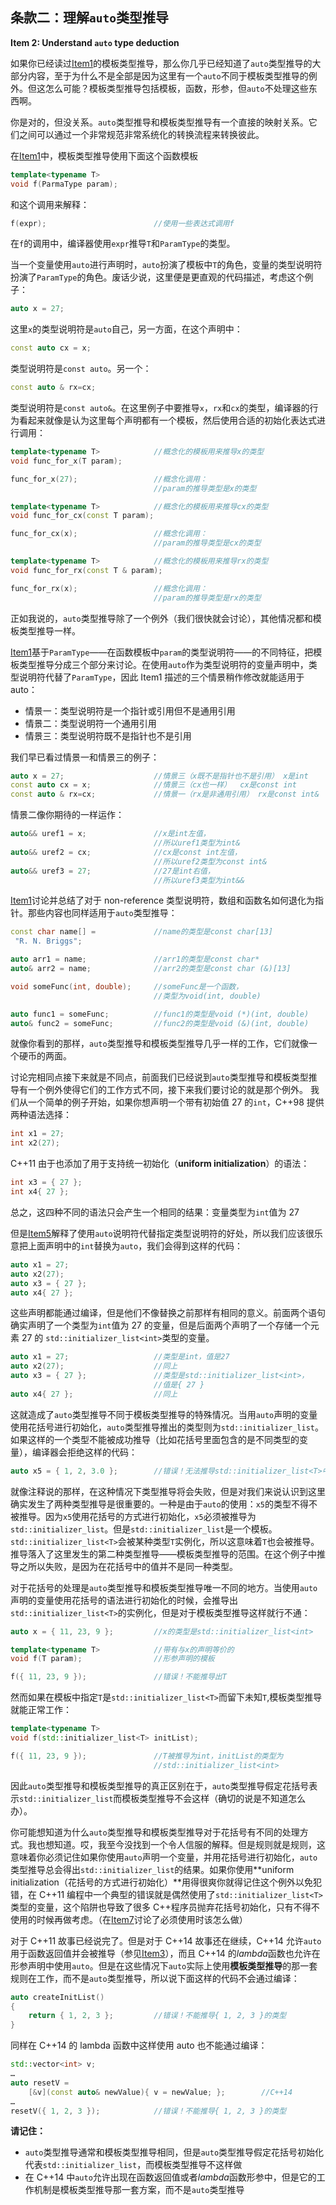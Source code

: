 ## 条款二：理解`auto`类型推导

**Item 2: Understand `auto` type deduction**

如果你已经读过[Item1](../1.DeducingTypes/item1.md)的模板类型推导，那么你几乎已经知道了`auto`类型推导的大部分内容，至于为什么不是全部是因为这里有一个`auto`不同于模板类型推导的例外。但这怎么可能？模板类型推导包括模板，函数，形参，但`auto`不处理这些东西啊。

你是对的，但没关系。`auto`类型推导和模板类型推导有一个直接的映射关系。它们之间可以通过一个非常规范非常系统化的转换流程来转换彼此。

在[Item1](../1.DeducingTypes/item2.md)中，模板类型推导使用下面这个函数模板

```cpp
template<typename T>
void f(ParmaType param);
```

和这个调用来解释：

```cpp
f(expr);                        //使用一些表达式调用f
```

在`f`的调用中，编译器使用`expr`推导`T`和`ParamType`的类型。

当一个变量使用`auto`进行声明时，`auto`扮演了模板中`T`的角色，变量的类型说明符扮演了`ParamType`的角色。废话少说，这里便是更直观的代码描述，考虑这个例子：

```cpp
auto x = 27;
```

这里`x`的类型说明符是`auto`自己，另一方面，在这个声明中：

```cpp
const auto cx = x;
```

类型说明符是`const auto`。另一个：

```cpp
const auto & rx=cx;
```

类型说明符是`const auto&`。在这里例子中要推导`x`，`rx`和`cx`的类型，编译器的行为看起来就像是认为这里每个声明都有一个模板，然后使用合适的初始化表达式进行调用：

```cpp
template<typename T>            //概念化的模板用来推导x的类型
void func_for_x(T param);

func_for_x(27);                 //概念化调用：
                                //param的推导类型是x的类型

template<typename T>            //概念化的模板用来推导cx的类型
void func_for_cx(const T param);

func_for_cx(x);                 //概念化调用：
                                //param的推导类型是cx的类型

template<typename T>            //概念化的模板用来推导rx的类型
void func_for_rx(const T & param);

func_for_rx(x);                 //概念化调用：
                                //param的推导类型是rx的类型
```

正如我说的，`auto`类型推导除了一个例外（我们很快就会讨论），其他情况都和模板类型推导一样。

[Item1](../1.DeducingTypes/item1.md)基于`ParamType`——在函数模板中`param`的类型说明符——的不同特征，把模板类型推导分成三个部分来讨论。在使用`auto`作为类型说明符的变量声明中，类型说明符代替了`ParamType`，因此 Item1 描述的三个情景稍作修改就能适用于 auto：

- 情景一：类型说明符是一个指针或引用但不是通用引用
- 情景二：类型说明符一个通用引用
- 情景三：类型说明符既不是指针也不是引用

我们早已看过情景一和情景三的例子：

```cpp
auto x = 27;                    //情景三（x既不是指针也不是引用） x是int
const auto cx = x;              //情景三（cx也一样）  cx是const int
const auto & rx=cx;             //情景一（rx是非通用引用） rx是const int&
```

情景二像你期待的一样运作：

```cpp
auto&& uref1 = x;               //x是int左值，
                                //所以uref1类型为int&
auto&& uref2 = cx;              //cx是const int左值，
                                //所以uref2类型为const int&
auto&& uref3 = 27;              //27是int右值，
                                //所以uref3类型为int&&
```

[Item1](../1.DeducingTypes/item1.md)讨论并总结了对于 non-reference 类型说明符，数组和函数名如何退化为指针。那些内容也同样适用于`auto`类型推导：

```cpp
const char name[] =             //name的类型是const char[13]
 "R. N. Briggs";

auto arr1 = name;               //arr1的类型是const char*
auto& arr2 = name;              //arr2的类型是const char (&)[13]

void someFunc(int, double);     //someFunc是一个函数，
                                //类型为void(int, double)

auto func1 = someFunc;          //func1的类型是void (*)(int, double)
auto& func2 = someFunc;         //func2的类型是void (&)(int, double)
```

就像你看到的那样，`auto`类型推导和模板类型推导几乎一样的工作，它们就像一个硬币的两面。

讨论完相同点接下来就是不同点，前面我们已经说到`auto`类型推导和模板类型推导有一个例外使得它们的工作方式不同，接下来我们要讨论的就是那个例外。
我们从一个简单的例子开始，如果你想声明一个带有初始值 27 的`int`，C++98 提供两种语法选择：

```cpp
int x1 = 27;
int x2(27);
```

C++11 由于也添加了用于支持统一初始化（**uniform initialization**）的语法：

```cpp
int x3 = { 27 };
int x4{ 27 };
```

总之，这四种不同的语法只会产生一个相同的结果：变量类型为`int`值为 27

但是[Item5](../2.Auto/item5.md)解释了使用`auto`说明符代替指定类型说明符的好处，所以我们应该很乐意把上面声明中的`int`替换为`auto`，我们会得到这样的代码：

```cpp
auto x1 = 27;
auto x2(27);
auto x3 = { 27 };
auto x4{ 27 };
```

这些声明都能通过编译，但是他们不像替换之前那样有相同的意义。前面两个语句确实声明了一个类型为`int`值为 27 的变量，但是后面两个声明了一个存储一个元素 27 的 `std::initializer_list<int>`类型的变量。

```cpp
auto x1 = 27;                   //类型是int，值是27
auto x2(27);                    //同上
auto x3 = { 27 };               //类型是std::initializer_list<int>，
                                //值是{ 27 }
auto x4{ 27 };                  //同上
```

这就造成了`auto`类型推导不同于模板类型推导的特殊情况。当用`auto`声明的变量使用花括号进行初始化，`auto`类型推导推出的类型则为`std::initializer_list`。如果这样的一个类型不能被成功推导（比如花括号里面包含的是不同类型的变量），编译器会拒绝这样的代码：

```cpp
auto x5 = { 1, 2, 3.0 };        //错误！无法推导std::initializer_list<T>中的T
```

就像注释说的那样，在这种情况下类型推导将会失败，但是对我们来说认识到这里确实发生了两种类型推导是很重要的。一种是由于`auto`的使用：`x5`的类型不得不被推导。因为`x5`使用花括号的方式进行初始化，`x5`必须被推导为`std::initializer_list`。但是`std::initializer_list`是一个模板。`std::initializer_list<T>`会被某种类型`T`实例化，所以这意味着`T`也会被推导。 推导落入了这里发生的第二种类型推导——模板类型推导的范围。在这个例子中推导之所以失败，是因为在花括号中的值并不是同一种类型。

对于花括号的处理是`auto`类型推导和模板类型推导唯一不同的地方。当使用`auto`声明的变量使用花括号的语法进行初始化的时候，会推导出`std::initializer_list<T>`的实例化，但是对于模板类型推导这样就行不通：

```cpp
auto x = { 11, 23, 9 };         //x的类型是std::initializer_list<int>

template<typename T>            //带有与x的声明等价的
void f(T param);                //形参声明的模板

f({ 11, 23, 9 });               //错误！不能推导出T
```

然而如果在模板中指定`T`是`std::initializer_list<T>`而留下未知`T`,模板类型推导就能正常工作：

```cpp
template<typename T>
void f(std::initializer_list<T> initList);

f({ 11, 23, 9 });               //T被推导为int，initList的类型为
                                //std::initializer_list<int>
```

因此`auto`类型推导和模板类型推导的真正区别在于，`auto`类型推导假定花括号表示`std::initializer_list`而模板类型推导不会这样（确切的说是不知道怎么办）。

你可能想知道为什么`auto`类型推导和模板类型推导对于花括号有不同的处理方式。我也想知道。哎，我至今没找到一个令人信服的解释。但是规则就是规则，这意味着你必须记住如果你使用`auto`声明一个变量，并用花括号进行初始化，`auto`类型推导总会得出`std::initializer_list`的结果。如果你使用**uniform initialization（花括号的方式进行初始化）**用得很爽你就得记住这个例外以免犯错，在 C++11 编程中一个典型的错误就是偶然使用了`std::initializer_list<T>`类型的变量，这个陷阱也导致了很多 C++程序员抛弃花括号初始化，只有不得不使用的时候再做考虑。（在[Item7](../3.MovingToModernCpp/item7.md)讨论了必须使用时该怎么做）

对于 C++11 故事已经说完了。但是对于 C++14 故事还在继续，C++14 允许`auto`用于函数返回值并会被推导（参见[Item3](../1.DeducingTypes/item3.md)），而且 C++14 的*lambda*函数也允许在形参声明中使用`auto`。但是在这些情况下`auto`实际上使用**模板类型推导**的那一套规则在工作，而不是`auto`类型推导，所以说下面这样的代码不会通过编译：

```cpp
auto createInitList()
{
    return { 1, 2, 3 };         //错误！不能推导{ 1, 2, 3 }的类型
}
```

同样在 C++14 的 lambda 函数中这样使用 auto 也不能通过编译：

```cpp
std::vector<int> v;
…
auto resetV =
    [&v](const auto& newValue){ v = newValue; };        //C++14
…
resetV({ 1, 2, 3 });            //错误！不能推导{ 1, 2, 3 }的类型
```

**请记住：**

- `auto`类型推导通常和模板类型推导相同，但是`auto`类型推导假定花括号初始化代表`std::initializer_list`，而模板类型推导不这样做
- 在 C++14 中`auto`允许出现在函数返回值或者*lambda*函数形参中，但是它的工作机制是模板类型推导那一套方案，而不是`auto`类型推导
